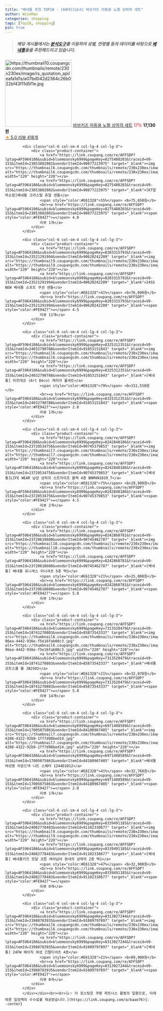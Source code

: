 ```yaml
---
title: "베네통 추천 TOP10 - [60대][남녀] 바브키즈 아동용 노멀 상하의 세트"
author: WiseMan
categories: shopping
tags: [Top10, shopping]
pin: true
---
```


> ##### 해당 게시물에서는 [**분석도구**](https://itemscout.io/)를 이용하여 **성별**, **연령별** 등의 데이터를 바탕으로 [**베네통**](https://link.coupang.com/a/baae76)들을 추천해드리고 있습니다.
<div class="container"><div class="row">
            <div class="col-6 col-sm-4 col-lg-4 col-lg-3">
                <div class="product-container">
                    <a href="https://link.coupang.com/re/AFFSDP?lptag=AF5964186&subid=bluemoonsky6999&pageKey=7136798476&traceid=V0-153&itemId=17909314957&vendorItemId=85072017420" target="_blank"><img src="https://thumbnail10.coupangcdn.com/thumbnails/remote/230x230ex/image/rs_quotation_api/eafa1d1s/a07bd042d2364c26b022bf43f11d5f1e.jpg" alt="https://thumbnail10.coupangcdn.com/thumbnails/remote/230x230ex/image/rs_quotation_api/eafa1d1s/a07bd042d2364c26b022bf43f11d5f1e.jpg" width="220" height="220"></a>
                    <a href="https://link.coupang.com/re/AFFSDP?lptag=AF5964186&subid=bluemoonsky6999&pageKey=7136798476&traceid=V0-153&itemId=17909314957&vendorItemId=85072017420" target="_blank">바브키즈 아동용 노멀 상하의 세트</a>
                    <span style="color:#E61328">17%</span> <b>17,130원</b>
                    <br><a href="https://link.coupang.com/re/AFFSDP?lptag=AF5964186&subid=bluemoonsky6999&pageKey=7136798476&traceid=V0-153&itemId=17909314957&vendorItemId=85072017420" target="_blank"><span style="color:#FE9427">★</span> 5.0
                    리뷰 418개</a>
                </div>
            </div>
            
            <div class="col-6 col-sm-4 col-lg-4 col-lg-3">
                <div class="product-container">
                    <a href="https://link.coupang.com/re/AFFSDP?lptag=AF5964186&subid=bluemoonsky6999&pageKey=8275480203&traceid=V0-153&itemId=23853882002&vendorItemId=90877223975" target="_blank"><img src="https://thumbnail6.coupangcdn.com/thumbnails/remote/230x230ex/image/vendor_inventory/e473/b40fc6856430ca284298086c41d3d8e2b0ee45266dcf0bdcd967766b57a2.jpg" alt="https://thumbnail6.coupangcdn.com/thumbnails/remote/230x230ex/image/vendor_inventory/e473/b40fc6856430ca284298086c41d3d8e2b0ee45266dcf0bdcd967766b57a2.jpg" width="220" height="220"></a>
                    <a href="https://link.coupang.com/re/AFFSDP?lptag=AF5964186&subid=bluemoonsky6999&pageKey=8275480203&traceid=V0-153&itemId=23853882002&vendorItemId=90877223975" target="_blank">[KT알파쇼핑]베네통 크리스탈 쥬얼 샌들</a>
                    <span style="color:#E61328">55%</span> <b>75,650원</b>
                    <br><a href="https://link.coupang.com/re/AFFSDP?lptag=AF5964186&subid=bluemoonsky6999&pageKey=8275480203&traceid=V0-153&itemId=23853882002&vendorItemId=90877223975" target="_blank"><span style="color:#FE9427">★</span> 4.0
                    리뷰 1개</a>
                </div>
            </div>
            
            <div class="col-6 col-sm-4 col-lg-4 col-lg-3">
                <div class="product-container">
                    <a href="https://link.coupang.com/re/AFFSDP?lptag=AF5964186&subid=bluemoonsky6999&pageKey=8203315793&traceid=V0-153&itemId=23521291994&vendorItemId=90620242209" target="_blank"><img src="https://thumbnail9.coupangcdn.com/thumbnails/remote/230x230ex/image/vendor_inventory/917e/171fde626dce57a7386ee45e69b1192274eaf705454e04ad607fd98a6c79.jpg" alt="https://thumbnail9.coupangcdn.com/thumbnails/remote/230x230ex/image/vendor_inventory/917e/171fde626dce57a7386ee45e69b1192274eaf705454e04ad607fd98a6c79.jpg" width="220" height="220"></a>
                    <a href="https://link.coupang.com/re/AFFSDP?lptag=AF5964186&subid=bluemoonsky6999&pageKey=8203315793&traceid=V0-153&itemId=23521291994&vendorItemId=90620242209" target="_blank">24SS NEW 베네통 소프트 쿠션 샌들</a>
                    <span style="color:#E61328">41%</span> <b>76,600원</b>
                    <br><a href="https://link.coupang.com/re/AFFSDP?lptag=AF5964186&subid=bluemoonsky6999&pageKey=8203315793&traceid=V0-153&itemId=23521291994&vendorItemId=90620242209" target="_blank"><span style="color:#FE9427">★</span> 4.5
                    리뷰 11개</a>
                </div>
            </div>
            
            <div class="col-6 col-sm-4 col-lg-4 col-lg-3">
                <div class="product-container">
                    <a href="https://link.coupang.com/re/AFFSDP?lptag=AF5964186&subid=bluemoonsky6999&pageKey=8325312351&traceid=V0-153&itemId=24032790788&vendorItemId=91053151843" target="_blank"><img src="https://thumbnail6.coupangcdn.com/thumbnails/remote/230x230ex/image/vendor_inventory/65dd/5eeed5dd4e619f4370ea3d278e97b4bafb03b3bad89231e5ac52ed9fdf14.jpg" alt="https://thumbnail6.coupangcdn.com/thumbnails/remote/230x230ex/image/vendor_inventory/65dd/5eeed5dd4e619f4370ea3d278e97b4bafb03b3bad89231e5ac52ed9fdf14.jpg" width="220" height="220"></a>
                    <a href="https://link.coupang.com/re/AFFSDP?lptag=AF5964186&subid=bluemoonsky6999&pageKey=8325312351&traceid=V0-153&itemId=24032790788&vendorItemId=91053151843" target="_blank">[베네통] 아르데코 (Art Déco) 캐리어 풀세트</a>
                    <span style="color:#E61328">79%</span> <b>331,550원</b>
                    <br><a href="https://link.coupang.com/re/AFFSDP?lptag=AF5964186&subid=bluemoonsky6999&pageKey=8325312351&traceid=V0-153&itemId=24032790788&vendorItemId=91053151843" target="_blank"><span style="color:#FE9427">★</span> 2.0
                    리뷰 1개</a>
                </div>
            </div>
            
            <div class="col-6 col-sm-4 col-lg-4 col-lg-3">
                <div class="product-container">
                    <a href="https://link.coupang.com/re/AFFSDP?lptag=AF5964186&subid=bluemoonsky6999&pageKey=8242840186&traceid=V0-153&itemId=23720534756&vendorItemId=90745379853" target="_blank"><img src="https://thumbnail7.coupangcdn.com/thumbnails/remote/230x230ex/image/vendor_inventory/e026/164699b2e33a9a958c672ffccfbd9d9dc097b7eab883ab5eb573d201c45d.jpg" alt="https://thumbnail7.coupangcdn.com/thumbnails/remote/230x230ex/image/vendor_inventory/e026/164699b2e33a9a958c672ffccfbd9d9dc097b7eab883ab5eb573d201c45d.jpg" width="220" height="220"></a>
                    <a href="https://link.coupang.com/re/AFFSDP?lptag=AF5964186&subid=bluemoonsky6999&pageKey=8242840186&traceid=V0-153&itemId=23720534756&vendorItemId=90745379853" target="_blank">[베네통]LIFE WEAR 남성 상하의 스트라이프 블랙 4종 BNM4N1819_T</a>
                    <span style="color:#E61328">75%</span> <b>29,900원</b>
                    <br><a href="https://link.coupang.com/re/AFFSDP?lptag=AF5964186&subid=bluemoonsky6999&pageKey=8242840186&traceid=V0-153&itemId=23720534756&vendorItemId=90745379853" target="_blank"><span style="color:#FE9427">★</span> 4.5
                    리뷰 2개</a>
                </div>
            </div>
            
            <div class="col-6 col-sm-4 col-lg-4 col-lg-3">
                <div class="product-container">
                    <a href="https://link.coupang.com/re/AFFSDP?lptag=AF5964186&subid=bluemoonsky6999&pageKey=8242860781&traceid=V0-153&itemId=23720618600&vendorItemId=90745462787" target="_blank"><img src="https://thumbnail10.coupangcdn.com/thumbnails/remote/230x230ex/image/vendor_inventory/29c7/3c212978ebf433928407467d537713464d38beeb7b1293287f535e63acfa.jpg" alt="https://thumbnail10.coupangcdn.com/thumbnails/remote/230x230ex/image/vendor_inventory/29c7/3c212978ebf433928407467d537713464d38beeb7b1293287f535e63acfa.jpg" width="220" height="220"></a>
                    <a href="https://link.coupang.com/re/AFFSDP?lptag=AF5964186&subid=bluemoonsky6999&pageKey=8242860781&traceid=V0-153&itemId=23720618600&vendorItemId=90745462787" target="_blank">[베네통] 베네통 유니섹스 이너셔츠 5종 택1</a>
                    <span style="color:#E61328">21%</span> <b>25,000원</b>
                    <br><a href="https://link.coupang.com/re/AFFSDP?lptag=AF5964186&subid=bluemoonsky6999&pageKey=8242860781&traceid=V0-153&itemId=23720618600&vendorItemId=90745462787" target="_blank"><span style="color:#FE9427">★</span> 5.0
                    리뷰 1개</a>
                </div>
            </div>
            
            <div class="col-6 col-sm-4 col-lg-4 col-lg-3">
                <div class="product-container">
                    <a href="https://link.coupang.com/re/AFFSDP?lptag=AF5964186&subid=bluemoonsky6999&pageKey=7313520479&traceid=V0-153&itemId=18741270803&vendorItemId=85873543337" target="_blank"><img src="https://thumbnail6.coupangcdn.com/thumbnails/remote/230x230ex/image/retail/images/2023/05/04/17/2/b15aadb8-96ea-4442-936e-f5e16fab08c3.jpg" alt="https://thumbnail6.coupangcdn.com/thumbnails/remote/230x230ex/image/retail/images/2023/05/04/17/2/b15aadb8-96ea-4442-936e-f5e16fab08c3.jpg" width="220" height="220"></a>
                    <a href="https://link.coupang.com/re/AFFSDP?lptag=AF5964186&subid=bluemoonsky6999&pageKey=7313520479&traceid=V0-153&itemId=18741270803&vendorItemId=85873543337" target="_blank">베네통 코트스쿨 뮬 JB2S02</a>
                    <span style="color:#E61328">21%</span> <b>32,070원</b>
                    <br><a href="https://link.coupang.com/re/AFFSDP?lptag=AF5964186&subid=bluemoonsky6999&pageKey=7313520479&traceid=V0-153&itemId=18741270803&vendorItemId=85873543337" target="_blank"><span style="color:#FE9427">★</span> 5.0
                    리뷰 14개</a>
                </div>
            </div>
            
            <div class="col-6 col-sm-4 col-lg-4 col-lg-3">
                <div class="product-container">
                    <a href="https://link.coupang.com/re/AFFSDP?lptag=AF5964186&subid=bluemoonsky6999&pageKey=6971408589&traceid=V0-153&itemId=17005075863&vendorItemId=84180967405" target="_blank"><img src="https://thumbnail7.coupangcdn.com/thumbnails/remote/230x230ex/image/retail/images/2022/11/28/10/8/54f667be-4208-4322-92b9-1ff7d98bed14.jpg" alt="https://thumbnail7.coupangcdn.com/thumbnails/remote/230x230ex/image/retail/images/2022/11/28/10/8/54f667be-4208-4322-92b9-1ff7d98bed14.jpg" width="220" height="220"></a>
                    <a href="https://link.coupang.com/re/AFFSDP?lptag=AF5964186&subid=bluemoonsky6999&pageKey=6971408589&traceid=V0-153&itemId=17005075863&vendorItemId=84180967405" target="_blank">베네통 여성용 라운드넥 니트 스웨터 1244D1012</a>
                    <span style="color:#E61328">41%</span> <b>32,760원</b>
                    <br><a href="https://link.coupang.com/re/AFFSDP?lptag=AF5964186&subid=bluemoonsky6999&pageKey=6971408589&traceid=V0-153&itemId=17005075863&vendorItemId=84180967405" target="_blank"><span style="color:#FE9427">★</span> 2.0
                    리뷰 1개</a>
                </div>
            </div>
            
            <div class="col-6 col-sm-4 col-lg-4 col-lg-3">
                <div class="product-container">
                    <a href="https://link.coupang.com/re/AFFSDP?lptag=AF5964186&subid=bluemoonsky6999&pageKey=8339491185&traceid=V0-153&itemId=24082778483&vendorItemId=91102338677" target="_blank"><img src="https://thumbnail9.coupangcdn.com/thumbnails/remote/230x230ex/image/vendor_inventory/2b31/287051bbf4842b9f17afe3d40e9ef5b6146ac81364520dfb2ca9d4f6000e.jpg" alt="https://thumbnail9.coupangcdn.com/thumbnails/remote/230x230ex/image/vendor_inventory/2b31/287051bbf4842b9f17afe3d40e9ef5b6146ac81364520dfb2ca9d4f6000e.jpg" width="220" height="220"></a>
                    <a href="https://link.coupang.com/re/AFFSDP?lptag=AF5964186&subid=bluemoonsky6999&pageKey=8339491185&traceid=V0-153&itemId=24082778483&vendorItemId=91102338677" target="_blank">[베네통] 베네통키즈 모달 코튼 여아남아 동내의 상하의 2종 택1</a>
                    <span style="color:#E61328">47%</span> <b>32,900원</b>
                    <br><a href="https://link.coupang.com/re/AFFSDP?lptag=AF5964186&subid=bluemoonsky6999&pageKey=8339491185&traceid=V0-153&itemId=24082778483&vendorItemId=91102338677" target="_blank"><span style="color:#FE9427">★</span> 
                    리뷰 0개</a>
                </div>
            </div>
            
            <div class="col-6 col-sm-4 col-lg-4 col-lg-3">
                <div class="product-container">
                    <a href="https://link.coupang.com/re/AFFSDP?lptag=AF5964186&subid=bluemoonsky6999&pageKey=8313027244&traceid=V0-153&itemId=23988783935&vendorItemId=91009797897" target="_blank"><img src="https://thumbnail6.coupangcdn.com/thumbnails/remote/230x230ex/image/vendor_inventory/d861/81a24a0a2429c7e156aa1be7dcc18cfc48d7c464cfccd9c623a40e97028a.jpg" alt="https://thumbnail6.coupangcdn.com/thumbnails/remote/230x230ex/image/vendor_inventory/d861/81a24a0a2429c7e156aa1be7dcc18cfc48d7c464cfccd9c623a40e97028a.jpg" width="220" height="220"></a>
                    <a href="https://link.coupang.com/re/AFFSDP?lptag=AF5964186&subid=bluemoonsky6999&pageKey=8313027244&traceid=V0-153&itemId=23988783935&vendorItemId=91009797897" target="_blank">[베네통] 24FW 베이직 여성 긴팔티셔츠 4종</a>
                    <span style="color:#E61328">21%</span> <b>89,900원</b>
                    <br><a href="https://link.coupang.com/re/AFFSDP?lptag=AF5964186&subid=bluemoonsky6999&pageKey=8313027244&traceid=V0-153&itemId=23988783935&vendorItemId=91009797897" target="_blank"><span style="color:#FE9427">★</span> 
                    리뷰 0개</a>
                </div>
            </div>
            </div></div><br><br>[👉 이 포스팅은 쿠팡 파트너스 활동의 일환으로, 이에 따른 일정액의 수수료를 제공받습니다.](https://link.coupang.com/a/baae76){: .center}